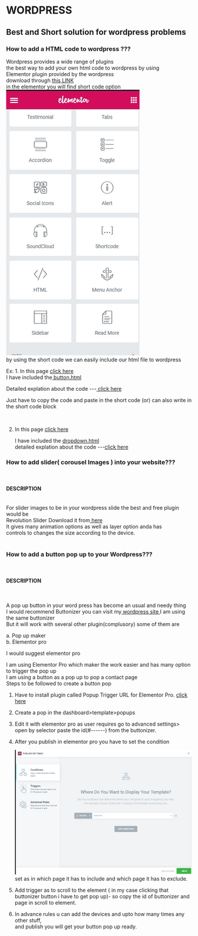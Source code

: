 # WORDPRESS
<h2>Best and Short solution for wordpress problems</h2>

<h3>How to add a HTML code to wordpress ???</h3>
Wordpress provides a wide range of plugins <br>
the best way to add your own html code to wordpress by using<br>
Elementor plugin provided by the wordpress<br>
 download through <a href="https://downloads.wordpress.org/plugin/elementor.2.7.5.zip"> this LINK</a><br>
  in the elementor you will find short code option<br>
  <img src="https://github.com/jatinkumar11954/WORDPRESS/blob/master/images/shortcode.jpg"><br>
  by using the short code we can easily include our html file to wordpress<br>

  Ex: 1. In this page <a href="https://usoneinfotech.com/wp/transport/#goto"> click here</a><br>
  I have included the<a href="https://github.com/jatinkumar11954/WORDPRESS/blob/master/button/button.html"> button.html</a><br>

Detailed explation about the code ---<a href="https://github.com/jatinkumar11954/Button"> click here</a><br>

  Just have to copy the code and paste in the short code (or) can also write in the short code block<br>

<br>

2. In this page <a href="https://usoneinfotech.com/wp/transport/"> click here </a><br>

      I have included the <a href="https://github.com/jatinkumar11954/WORDPRESS/blob/master/dropdown/timeline.html"> dropdown.html</a><br>
       detailed explation about the code ---<a href="https://github.com/jatinkumar11954/drop-down">click here</a><br>

 <h3>How to add slider( corousel Images )  into your website???</h3><br>
<h4>DESCRIPTION</h4><br>
 For slider images to be in your wordpress slide the best and free plugin would be<br>
 Revolution Slider Download it from<a href="http://cloudyfiles.com/endezb2p4rmb"> here</a><br>
 It gives many animation options as well as layer option anda has<br>
 controls to changes the size according to the device.<br>
 <br>

 <h3>How to add a button pop up to your Wordpress???</h3><br>
<h4>DESCRIPTION</h4><br>

  A pop up button in your word press has become an usual and needy thing<br>
 I would recommend Buttonizer  you can visit my<a href="https://usoneinfotech.com/wp/"> wordpress site </a>I am using the same buttonizer<br>
 But it will work with several other plugin(complusory) some of them are<br>

  a. Pop up maker<br>
   b. Elementor pro<br>

  I would suggest elementor pro <br>

  I am using Elementor Pro which maker the work easier and has many option to trigger the pop up<br>
  I am using a button as a pop up to pop a contact page<br>
  Steps to be followed to create a button pop <br>

  1. Have to install plugin called Popup Trigger URL for Elementor Pro. <a href="https://wordpress.org/plugins/popup-trigger-url-for-elementor-pro/">click here</a><br>
2. Create a pop in the dashboard>template>popups<br>

3. Edit it with elementor pro as user requires go to advanced settings> open by selector paste the id(#------) from the buttonizer.<br>
4. After you publish in elementor pro you have to set the condition <br>

    <img src="https://github.com/jatinkumar11954/WORDPRESS/blob/master/images/conditions.jpg">set as in which page it has to include and which page it has to exclude.<br>

5. Add trigger as to scroll to the element ( in my case clicking that buttonizer button i have to get pop up)- so copy the id of buttonizer and page in scroll to element.<br>
 6. In advance rules u can add the devices and upto how many times any other stuff,<br>
    and publish you will get your button pop up ready.

   

